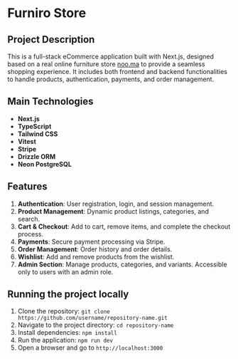 # Furniro Store

## Project Description

This is a full-stack eCommerce application built with Next.js, designed based on a real online furniture store [noo.ma](https://noo.ma/) to provide a seamless shopping experience. It includes both frontend and backend functionalities to handle products, authentication, payments, and order management.

## Main Technologies

- **Next.js**
- **TypeScript**
- **Tailwind CSS**
- **Vitest**
- **Stripe**
- **Drizzle ORM**
- **Neon PostgreSQL**

## Features

1. **Authentication**: User registration, login, and session management.
2. **Product Management**: Dynamic product listings, categories, and search.
3. **Cart & Checkout**: Add to cart, remove items, and complete the checkout process.
4. **Payments**: Secure payment processing via Stripe.
5. **Order Management**: Order history and order details.
6. **Wishlist**: Add and remove products from the wishlist.
7. **Admin Section**: Manage products, categories, and variants. Accessible only to users with an admin role.

## Running the project locally

1. Clone the repository: `git clone https://github.com/username/repository-name.git`
2. Navigate to the project directory: `cd repository-name`
3. Install dependencies: `npm install`
4. Run the application: `npm run dev`
5. Open a browser and go to `http://localhost:3000`
